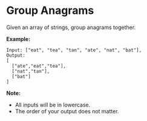 # Group Anagrams

Given an array of strings, group anagrams together.

__Example:__

```
Input: ["eat", "tea", "tan", "ate", "nat", "bat"],
Output:
[
  ["ate","eat","tea"],
  ["nat","tan"],
  ["bat"]
]
```

__Note:__

- All inputs will be in lowercase.
- The order of your output does not matter.